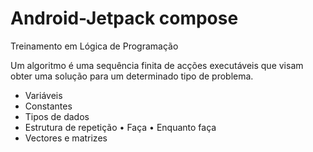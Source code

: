 # Android-Jetpack compose
Treinamento em Lógica de Programação

Um algoritmo é uma sequência finita de acções executáveis que visam obter uma solução para um determinado tipo de problema.
- Variáveis 
- Constantes
- Tipos de dados 
- Estrutura de repetição
•	Faça
•	Enquanto faça
- Vectores e matrizes

